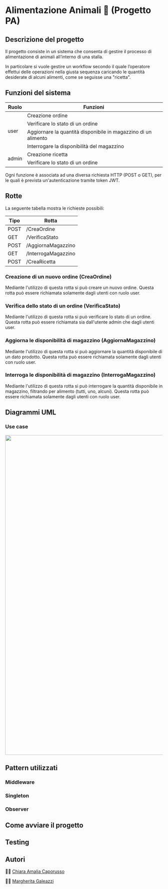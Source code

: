 # Alimentazione Animali :paw_prints:  (Progetto PA)
## Descrizione del progetto
Il progetto consiste in un sistema che consenta di gestire il processo di alimentazione di animali all’interno di una stalla.

 In particolare si vuole gestire un workflow  secondo il quale l’operatore effettui delle operazioni nella giusta sequenza caricando le quantità desiderate di alcuni alimenti, come se seguisse una "ricetta".
 
## Funzioni del sistema
<table align="center">
    <thead>
        <tr>
            <th>Ruolo</th>
            <th>Funzioni</th>
        </tr>
    </thead>
    <tbody>
        <tr>
            <td rowspan=4>user</td>
            <td>Creazione ordine</td>
        </tr>
        <tr>
            <td>Verificare lo stato di un ordine</td>
        </tr>
        <tr>
            <td>Aggiornare la quantità disponibile in magazzino di un alimento</td>
        </tr>
                <tr>
            <td>Interrogare la disponibilità del magazzino </td>
        </tr>
        <tr>
            <td rowspan=2>admin</td>
            <td>Creazione ricetta</td>
        </tr>
        <tr>
            <td>Verificare lo stato di un ordine</td>
        </tr>
    </tbody>
</table>


Ogni funzione è associata ad una diversa richiesta HTTP (POST o GET), per le quali è prevista un'autenticazione tramite token JWT.

## Rotte
La seguente tabella mostra le richieste possibili:

<table align="center">
    <thead>
        <tr>
            <th>Tipo</th>
            <th>Rotta</th>
        </tr>
    </thead>
    <tbody>
        <tr>
         <td> POST </td>
         <td> /CreaOrdine </td>
        </tr>
         <tr>
         <td> GET </td>
         <td> /VerificaStato </td>
        </tr>
         <tr>
         <td> POST </td>
         <td> /AggiornaMagazzino </td>
        </tr>
         <tr>
         <td> GET </td>
         <td> /InterrogaMagazzino </td>
        </tr>
         <tr>
         <td> POST </td>
         <td> /CreaRicetta </td>
        </tr>
    </tbody>
 </table>
 
### Creazione di un nuovo ordine (CreaOrdine)
Mediante l'utilizzo di questa rotta si può creare un nuovo ordine. Questa rotta può essere richiamata solamente dagli utenti con ruolo user.

### Verifica dello stato di un ordine (VerificaStato)
Mediante l'utilizzo di questa rotta si può verificare lo stato di un ordine. Questa rotta può essere richiamata sia dall'utente admin che dagli utenti user.

### Aggiorna le disponibilità di magazzino (AggiornaMagazzino)
Mediante l'utilizzo di questa rotta si può aggiornare la quantità disponibile di un dato prodotto. Questa rotta può essere richiamata solamente dagli utenti con ruolo user.

### Interroga le disponibilità di magazzino (InterrogaMagazzino)
Mediante l'utilizzo di questa rotta si può interrogare la quantità disponibile in magazzino, filtrando per alimento (tutti, uno, alcuni). Questa rotta può essere richiamata solamente dagli utenti con ruolo user.

## Diagrammi UML
### Use case
<p align="center">
  <img width="1020" src="https://github.com/MargheritaGaleazzi/Alimentazione-Animali--Progetto-PA/blob/main/img/UseCase.jpg">
</p>

## Pattern utilizzati
### Middleware

### Singleton

### Observer

## Come avviare il progetto

## Testing

## Autori
:woman_technologist: [Chiara Amalia Caporusso](https://github.com/ChiaraAmalia) 

:woman_technologist: [Margherita Galeazzi](https://github.com/MargheritaGaleazzi)
